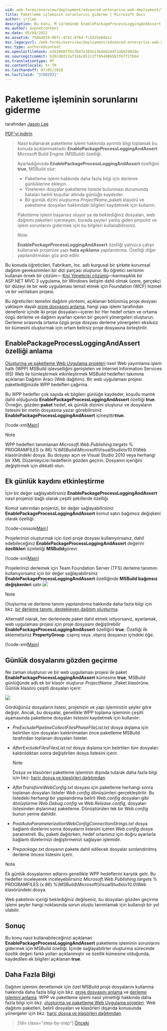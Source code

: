 ```yaml
---
uid: web-forms/overview/deployment/advanced-enterprise-web-deployment/troubleshooting-the-packaging-process
title: Paketleme işleminin sorunlarını giderme | Microsoft Docs
author: jrjlee
description: Bu konu, M sürümünde EnablePackageProcessLoggingAndAssert özelliğini kullanarak paketleme işlemi hakkında ayrıntılı bilgi nasıl Toplayabileceğiniz açıklar...
ms.author: aspnetcontent
ms.date: 05/04/2012
ms.assetid: 794bd819-00fc-47e2-876d-fc5d15e0de1c
msc.legacyurl: /web-forms/overview/deployment/advanced-enterprise-web-deployment/troubleshooting-the-packaging-process
msc.type: authoredcontent
ms.openlocfilehash: e262968ffb1f847e393e13b4e82d4f1a6029028e
ms.sourcegitcommit: b28cd0313af316c051c2ff8549865bff67f2fbb4
ms.translationtype: MT
ms.contentlocale: tr-TR
ms.lasthandoff: 07/05/2018
ms.locfileid: "37802921"
---
```

<a name="troubleshooting-the-packaging-process"></a>Paketleme işleminin sorunlarını giderme
====================
tarafından [Jason Lee](https://github.com/jrjlee)

[PDF'yi indirin](https://msdnshared.blob.core.windows.net/media/MSDNBlogsFS/prod.evol.blogs.msdn.com/CommunityServer.Blogs.Components.WeblogFiles/00/00/00/63/56/8130.DeployingWebAppsInEnterpriseScenarios.pdf)

> Nasıl kullanarak paketleme işlemi hakkında ayrıntılı bilgi toplamak bu konuda açıklanmaktadır **EnablePackageProcessLoggingAndAssert** Microsoft Build Engine (MSBuild) özelliği.
> 
> Ayarladığınızda **EnablePackageProcessLoggingAndAssert** özelliğini **true**, MSBuild olur:
> 
> - Paketleme işlemi hakkında daha fazla bilgi için derleme günlüklerine ekleyin.
> - Yinelenen dosyalar paketleme listede bulunması durumunda hataları belirli koşullar altında günlüğe kaydeder.
> - Bir günlük dizini oluşturma *ProjectName*\_paketi klasörü ve paketleme dosyaları hakkındaki bilgileri kaydetmek için kullanın.
> 
> Paketleme işlemi başarısız oluyor ya da beklediğiniz dosyaları, web dağıtımı paketleri içermeyen, burada şeyleri yanlış giden pinpoint ve işlem sorunlarını gidermek için bu bilgileri kullanabilirsiniz.
> 
> > [!NOTE]
> > **EnablePackageProcessLoggingAndAssert** özelliği yalnızca çalışır kullanarak projenize yapı **hata ayıklama** yapılandırma. Özelliği diğer yapılandırmaları göz ardı edilir.


Bu konuda öğreticileri, Fabrikam, Inc. adlı kurgusal bir şirkete kurumsal dağıtım gereksinimleri bir dizi parçası oluşturur. Bu öğretici serisinin kullanan örnek bir çözüm&#x2014; [Kişi Yöneticisi çözümü](../web-deployment-in-the-enterprise/the-contact-manager-solution.md)&#x2014;karmaşıklık bir ASP.NET MVC 3 uygulama, bir Windows iletişim dahil olmak üzere, gerçekçi bir düzeyi ile bir web uygulaması temsil etmek için Foundation (WCF) hizmet ve bir veritabanı projesi.

Bu öğreticileri temelini dağıtım yöntemi, açıklanan bölünmüş proje dosyası yaklaşım dayalı [proje dosyasını anlama](../web-deployment-in-the-enterprise/understanding-the-project-file.md), hangi yapı işlemi tarafından denetlenir içinde iki proje dosyaları&#x2014;içeren bir Her hedef ortam ve ortama özgü derleme ve dağıtım ayarları içeren bir geçerli yönergeleri oluşturun. Derleme sırasında ortama özgü proje dosyası derleme yönergeleri eksiksiz bir kümesini oluşturmak için ortam belirsiz proje dosyasına birleştirilir.

## <a name="understanding-the-enablepackageprocessloggingandassert-property"></a>EnablePackageProcessLoggingAndAssert özelliği anlama

[Oluşturma ve paketleme Web Uygulama projeleri](../web-deployment-in-the-enterprise/building-and-packaging-web-application-projects.md) nasıl Web yayımlama işlem hattı (WPP) MSBuild işlevselliğini genişleten ve Internet Information Services (IIS) Web ile tümleştirmek etkinleştirmek MSBuild hedefleri takımına açıklanan Dağıtım Aracı (Web dağıtımı). Bir web uygulaması projesi paketlediğinizde WPP hedefleri çağırma.

Bu WPP hedefler çok sayıda ek bilgileri günlüğe kaydeder, koşullu mantık dahil olduğunda **EnablePackageProcessLoggingAndAssert** özelliği **true**. Örneğin, gözden **paket** hedef, ek günlük dizinini oluşturur ve dosyaların listesini bir metin dosyasına yazar görebilirsiniz **EnablePackageProcessLoggingAndAssert** içineşittir**true**.


[!code-xml[Main](troubleshooting-the-packaging-process/samples/sample1.xml)]


> [!NOTE]
> WPP hedefleri tanımlanan *Microsoft.Web.Publishing.targets* % PROGRAMFILES (x 86) %\MSBuild\Microsoft\VisualStudio\v10.0\Web klasöründeki dosya. Bu dosyayı açın ve Visual Studio 2010 veya herhangi bir XML Düzenleyicisi hedeflerin gözden geçirin. Dosyanın içeriğini değiştirmek için dikkatli olun.


## <a name="enabling-the-additional-logging"></a>Ek günlük kaydını etkinleştirme

İçin bir değer sağlayabilirsiniz **EnablePackageProcessLoggingAndAssert** nasıl projenizi bağlı olarak çeşitli şekillerde özelliği.

Komut satırından projenizi, bir değer sağlayabilirsiniz **EnablePackageProcessLoggingAndAssert** komut satırı bağımsız değişkeni olarak özelliği:


[!code-console[Main](troubleshooting-the-packaging-process/samples/sample2.cmd)]


Projelerinizi oluşturmak için özel proje dosyası kullanıyorsanız, dahil edebileceğiniz **EnablePackageProcessLoggingAndAssert** değerini **özellikleri** özniteliği **MSBuild**görevi:


[!code-xml[Main](troubleshooting-the-packaging-process/samples/sample3.xml)]


Projelerinizi derlemek için Team Foundation Server (TFS) derleme tanımını kullanıyorsanız için bir değer sağlayabilirsiniz **EnablePackageProcessLoggingAndAssert** özelliğinde **MSBuild bağımsız değişkenleri** satır:![](troubleshooting-the-packaging-process/_static/image1.png)

> [!NOTE]
> Oluşturma ve derleme tanımı yapılandırma hakkında daha fazla bilgi için bkz. [bir derleme tanımı, destekleyen dağıtım oluşturma](../configuring-team-foundation-server-for-web-deployment/creating-a-build-definition-that-supports-deployment.md).


Alternatif olarak, her derlemede paket dahil etmek istiyorsanız, ayarlamak, web uygulaması projesi için proje dosyasını değiştirebilir **EnablePackageProcessLoggingAndAssert** özelliğini **true**. Özelliği ilk eklemelisiniz **PropertyGroup** .csproj veya .vbproj dosyanızı içindeki öğe.


[!code-xml[Main](troubleshooting-the-packaging-process/samples/sample4.xml)]


## <a name="reviewing-the-log-files"></a>Günlük dosyalarını gözden geçirme

Ne zaman oluşturun ve bir web uygulaması projesi ile paket **EnablePackageProcessLoggingAndAssert** kümesine **true**, MSBuild günlüğünde adlı ek bir klasör oluşturur *ProjectName* \_Paket klasörüne. Günlük klasörü çeşitli dosyaları içerir:

![](troubleshooting-the-packaging-process/_static/image2.png)

Gördüğünüz dosyaların listesi, projenizin ve yapı işleminizin şeyler göre değişir. Ancak, bu dosyalar, genellikle WPP toplama işleminin çeşitli aşamasında paketleme dosyaları listesini kaydetmek için kullanılır:

- *PreExcludePipelineCollectFilesPhaseFileList.txt* dosya dışlama için belirtilen tüm dosyaları kaldırılmadan önce paketleme MSBuild tarafından toplanan dosyaları listeler.
- *AfterExcludeFilesFilesList.txt* dosya dışlama için belirtilen tüm dosyaları kaldırıldıktan sonra değiştirilen dosya listesini içerir.

    > [!NOTE]
    > Dosya ve klasörleri paketleme işleminin dışında tutarak daha fazla bilgi için bkz: [hariç dosya ve klasörleri dağıtımdan](excluding-files-and-folders-from-deployment.md).
- *AfterTransformWebConfig.txt* dosyası için paketleme herhangi sonra toplanan dosyaları listeler *Web.config* dönüşümleri gerçekleştirilir. Bu listedeki herhangi bir yapılandırma belirli *Web.config* dosyaları gibi dönüştürme *Web.Debug.config* ve *Web.Release.config*, dosyaları listesinden dışlanmaz paketleme. Dönüştürülen tek bir *Web.config* bunun yerine dahildir.
- *PostAutoParameterizationWebConfigConnectionStrings.txt* dosya bağlantı dizelerini sonra dosyaların listesini içeren *Web.config* dosya parametreli. Bu, paketi dağıtırken, hedef ortamınız için doğru ayarlarla bağlantı dizelerinizi değiştirmenizi sağlayan işlemidir.
- *Prepackage.txt* dosyanın pakete dahil edilecek dosyalar sonlandırılmış derleme öncesi listesini içerir.

> [!NOTE]
> Ek günlük dosyalarının adlarını genellikle WPP hedeflerini karşılık gelir. Bu hedefler inceleyerek inceleyebilirsiniz *Microsoft.Web.Publishing.targets* % PROGRAMFILES (x 86) %\MSBuild\Microsoft\VisualStudio\v10.0\Web klasöründeki dosya.


Web paketinin içeriği beklediğiniz değilseniz, bu dosyaları gözden geçirme işlemi şeyler hangi noktasında sorun oluştu tanımlamak için kullanışlı bir yol olabilir.

## <a name="conclusion"></a>Sonuç

Bu konu nasıl kullanabileceğinizi açıklanan **EnablePackageProcessLoggingAndAssert** paketleme işleminin sorunlarını gidermek için MSBuild özelliği. İçinde sağlayabilirler oluşturma sürecinde özellik değeri farklı yolları açıklanmıştır ve özellik kümesine olduğunda, kaydedilen ek bilgileri açıklanan **true**.

## <a name="further-reading"></a>Daha Fazla Bilgi

Dağıtım işlemini denetlemek için özel MSBuild proje dosyalarını kullanma hakkında daha fazla bilgi için bkz. [proje dosyasını anlama](../web-deployment-in-the-enterprise/understanding-the-project-file.md) ve [derleme işlemini anlama](../web-deployment-in-the-enterprise/understanding-the-build-process.md). WPP ve paketleme işlemi nasıl yönettiği hakkında daha fazla bilgi için bkz. [oluşturma ve paketleme Web Uygulama projeleri](../web-deployment-in-the-enterprise/building-and-packaging-web-application-projects.md). Web dağıtımı paketleri, belirli dosyaları ve klasörleri dışarıda konusunda yönergeler için bkz. [hariç dosya ve klasörleri dağıtımdan](excluding-files-and-folders-from-deployment.md).

> [!div class="step-by-step"]
> [Önceki](running-windows-powershell-scripts-from-msbuild-project-files.md)
